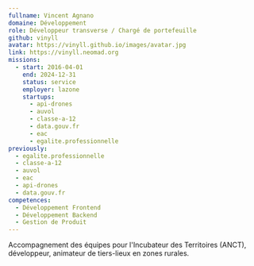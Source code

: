 ```yaml
---
fullname: Vincent Agnano
domaine: Développement
role: Développeur transverse / Chargé de portefeuille
github: vinyll
avatar: https://vinyll.github.io/images/avatar.jpg
link: https://vinyll.neomad.org
missions:
  - start: 2016-04-01
    end: 2024-12-31
    status: service
    employer: lazone
    startups:
      - api-drones
      - auvol
      - classe-a-12
      - data.gouv.fr
      - eac
      - egalite.professionnelle
previously:
  - egalite.professionnelle
  - classe-a-12
  - auvol
  - eac
  - api-drones
  - data.gouv.fr
competences:
  - Développement Frontend
  - Développement Backend
  - Gestion de Produit
---
```

Accompagnement des équipes pour l'Incubateur des Territoires (ANCT), développeur, animateur de tiers-lieux en zones rurales.